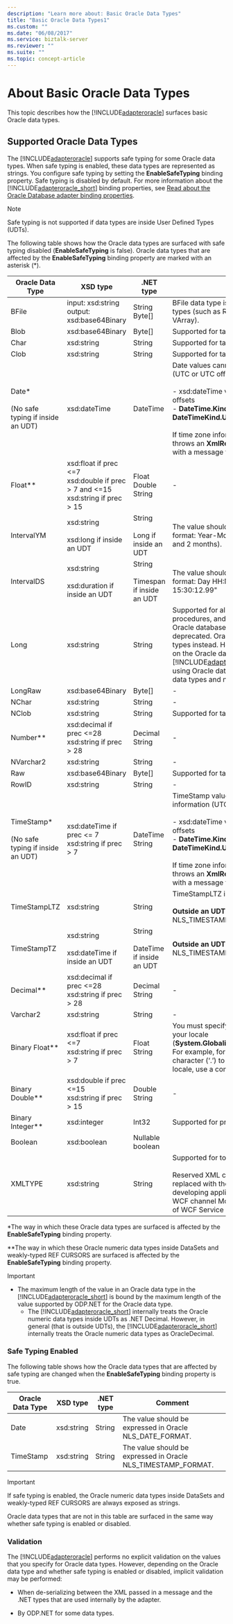 ```yaml
---
description: "Learn more about: Basic Oracle Data Types"
title: "Basic Oracle Data Types1"
ms.custom: ""
ms.date: "06/08/2017"
ms.service: biztalk-server
ms.reviewer: ""
ms.suite: ""
ms.topic: concept-article
---
```

# About Basic Oracle Data Types
This topic describes how the [!INCLUDE[adapteroracle](../../includes/adapteroracle-md.md)] surfaces basic Oracle data types.  

## Supported Oracle Data Types  
 The [!INCLUDE[adapteroracle](../../includes/adapteroracle-md.md)] supports safe typing for some Oracle data types. When safe typing is enabled, these data types are represented as strings. You configure safe typing by setting the **EnableSafeTyping** binding property. Safe typing is disabled by default. For more information about the [!INCLUDE[adapteroracle_short](../../includes/adapteroracle-short-md.md)] binding properties, see [Read about the Oracle Database adapter binding properties](../../adapters-and-accelerators/adapter-oracle-database/read-about-the-oracle-database-adapter-binding-properties.md).  

> [!NOTE]
>  Safe typing is not supported if data types are inside User Defined Types (UDTs).  

 The following table shows how the Oracle data types are surfaced with safe typing disabled (**EnableSafeTyping** is false). Oracle data types that are affected by the **EnableSafeTyping** binding property are marked with an asterisk (*).  


|                     Oracle Data Type                      |                                        XSD type                                         |                  .NET type                   |                                                                                                                                                                                                                                  Comments                                                                                                                                                                                                                                  |
|-----------------------------------------------------------|-----------------------------------------------------------------------------------------|----------------------------------------------|----------------------------------------------------------------------------------------------------------------------------------------------------------------------------------------------------------------------------------------------------------------------------------------------------------------------------------------------------------------------------------------------------------------------------------------------------------------------------|
|                           BFile                           |                     input: xsd:string<br />output: xsd:base64Binary                     |              String<br />Byte[]              |                                                                                                                                                                                  BFile data type is not supported inside complex types (such as RecordType, TableType, UDT, and VArray).                                                                                                                                                                                   |
|                           Blob                            |                                    xsd:base64Binary                                     |                    Byte[]                    |                                                                                                                                                                                                               Supported for table operations and procedures.                                                                                                                                                                                                               |
|                           Char                            |                                       xsd:string                                        |                    String                    |                                                                                                                                                                                                               Supported for table operations and procedures.                                                                                                                                                                                                               |
|                           Clob                            |                                       xsd:string                                        |                    String                    |                                                                                                                                                                                                               Supported for table operations and procedures.                                                                                                                                                                                                               |
|   Date\*<br /><br /> (No safe typing if inside an UDT)    |                                      xsd:dateTime                                       |                   DateTime                   |                                                  Date values cannot contain time zone information (UTC or UTC offsets):<br /><br /> -   xsd:dateTime values must not contain UTC or UTC offsets<br />-   **DateTime.Kind** must be **DateTimeKind.Unspecified**<br /><br /> If time zone information is specified, the adapter throws an **XmlReaderParsingException** exception with a message that indicates the field.                                                  |
|                         Float\*\*                         | xsd:float if prec <=7<br />xsd:double if prec > 7 and <=15<br />xsd:string if prec > 15 |        Float<br />Double<br />String         |                                                                                                                                                                                                                                     -                                                                                                                                                                                                                                      |
|                        IntervalYM                         |                    xsd:string<br /><br /> xsd:long if inside an UDT                     |   String<br /><br /> Long if inside an UDT   |                                                                                                                                                                                The value should be expressed in Oracle native format: Year-Month; For example, "1-2" (1 year and 2 months).                                                                                                                                                                                |
|                        IntervalDS                         |                  xsd:string<br /><br /> xsd:duration if inside an UDT                   | String<br /><br /> Timespan if inside an UDT |                                                                                                                                                                                    The value should be expressed in Oracle native format: Day HH:MI:SSxFF; for example, "5 15:30:12.99"                                                                                                                                                                                    |
|                           Long                            |                                       xsd:string                                        |                    String                    | Supported for all table operations, stored procedures, and functions. **Note:**  Starting with the Oracle database 9i release, the LONG data type is deprecated. Oracle recommends using the LOB data types instead. Hence, when performing operations on the Oracle database using the [!INCLUDE[adapteroracle_short](../../includes/adapteroracle-short-md.md)], we recommend using Oracle database artifacts that operate on LOB data types and not the LONG data type. |
|                          LongRaw                          |                                    xsd:base64Binary                                     |                    Byte[]                    |                                                                                                                                                                                                                                     -                                                                                                                                                                                                                                      |
|                           NChar                           |                                       xsd:string                                        |                    String                    |                                                                                                                                                                                                                                     -                                                                                                                                                                                                                                      |
|                           NClob                           |                                       xsd:string                                        |                    String                    |                                                                                                                                                                                                               Supported for table operations and procedures.                                                                                                                                                                                                               |
|                        Number\*\*                         |                  xsd:decimal if prec <=28<br />xsd:string if prec > 28                  |             Decimal<br />String              |                                                                                                                                                                                                                                     -                                                                                                                                                                                                                                      |
|                         NVarchar2                         |                                       xsd:string                                        |                    String                    |                                                                                                                                                                                                                                     -                                                                                                                                                                                                                                      |
|                            Raw                            |                                    xsd:base64Binary                                     |                    Byte[]                    |                                                                                                                                                                                                               Supported for table operations and procedures.                                                                                                                                                                                                               |
|                           RowID                           |                                       xsd:string                                        |                    String                    |                                                                                                                                                                                                                                     -                                                                                                                                                                                                                                      |
| TimeStamp\*<br /><br /> (No safe typing if inside an UDT) |                  xsd:dateTime if prec <= 7<br />xsd:string if prec > 7                  |             DateTime<br />String             |                                               TimeStamp values cannot contain time zone information (UTC or UTC offsets):<br /><br /> -   xsd:dateTime values must not contain UTC or UTC offsets<br />-   **DateTime.Kind** must be **DateTimeKind.Unspecified**<br /><br /> If time zone information is specified, the adapter throws an **XmlReaderParsingException** exception with a message that indicates the field.                                                |
|                       TimeStampLTZ                        |                                       xsd:string                                        |                    String                    |                                                                                                                                                                    TimeStampLTZ is not supported inside UDTs.<br /><br /> **Outside an UDT**: The value should be expressed in NLS_TIMESTAMP_TZ_FORMAT.                                                                                                                                                                    |
|                        TimeStampTZ                        |                  xsd:string<br /><br /> xsd:dateTime if inside an UDT                   | String<br /><br /> DateTime if inside an UDT |                                                                                                                                                                                               **Outside an UDT**: The value should be expressed in NLS_TIMESTAMP_TZ_FORMAT.                                                                                                                                                                                                |
|                        Decimal\*\*                        |                  xsd:decimal if prec <=28<br />xsd:string if prec > 28                  |             Decimal<br />String              |                                                                                                                                                                                                                                     -                                                                                                                                                                                                                                      |
|                         Varchar2                          |                                       xsd:string                                        |                    String                    |                                                                                                                                                                                                                                     -                                                                                                                                                                                                                                      |
|                     Binary Float\*\*                      |                    xsd:float if prec <=7<br />xsd:string if prec > 7                    |              Float<br />String               |                                                                                                        You must specify the value in a form consistent with your locale (**System.Globalization.CultureInfo.CurrentCulture**). For example, for English locale use a period character (‘.’) to specify the decimal; for French locale, use a comma character (‘,’).                                                                                                        |
|                     Binary Double\*\*                     |                  xsd:double if prec <=15<br />xsd:string if prec > 15                   |              Double<br />String              |                                                                                                                                                                                                                                     -                                                                                                                                                                                                                                      |
|                    Binary Integer\*\*                     |                                       xsd:integer                                       |                    Int32                     |                                                                                                                                                                                                             Supported for procedures, functions, and packages.                                                                                                                                                                                                             |
|                          Boolean                          |                                       xsd:boolean                                       |               Nullable boolean               |                                                                                                                                                                                                                                                                                                                                                                                                                                                                            |
|                          XMLTYPE                          |                                       xsd:string                                        |                    String                    |                                                                               Supported for top level procedure parameters.<br /><br /> Reserved XML characters like ‘**\<**’, ‘**\>**’ must be replaced with their entity representation **(&lt;, &gt;)** when developing applications in BizTalk, and when using WCF channel Model. This is not required in the case of WCF Service Model.                                                                               |

 \*The way in which these Oracle data types are surfaced is affected by the **EnableSafeTyping** binding property.  

 \*\*The way in which these Oracle numeric data types inside DataSets and weakly-typed REF CURSORS are surfaced is affected by the **EnableSafeTyping** binding property.  

> [!IMPORTANT]
> - The maximum length of the value in an Oracle data type in the [!INCLUDE[adapteroracle_short](../../includes/adapteroracle-short-md.md)] is bound by the maximum length of the value supported by ODP.NET for the Oracle data type.  
>   - The [!INCLUDE[adapteroracle_short](../../includes/adapteroracle-short-md.md)] internally treats the Oracle numeric data types inside UDTs as .NET Decimal. However, in general (that is outside UDTs), the [!INCLUDE[adapteroracle_short](../../includes/adapteroracle-short-md.md)] internally treats the Oracle numeric data types as OracleDecimal.  

### Safe Typing Enabled  
 The following table shows how the Oracle data types that are affected by safe typing are changed when the **EnableSafeTyping** binding property is true.  

|Oracle Data Type|XSD type|.NET type|Comment|  
|----------------------|--------------|---------------|-------------|  
|Date|xsd:string|String|The value should be expressed in Oracle NLS_DATE_FORMAT.|  
|TimeStamp|xsd:string|String|The value should be expressed in Oracle NLS_TIMESTAMP_FORMAT.|  

> [!IMPORTANT]
>  If safe typing is enabled, the Oracle numeric data types inside DataSets and weakly-typed REF CURSORS are always exposed as strings.  

 Oracle data types that are not in this table are surfaced in the same way whether safe typing is enabled or disabled.  

### Validation  
 The [!INCLUDE[adapteroracle](../../includes/adapteroracle-md.md)] performs no explicit validation on the values that you specify for Oracle data types. However, depending on the Oracle data type and whether safe typing is enabled or disabled, implicit validation may be performed:  

-   When de-serializing between the XML passed in a message and the .NET types that are used internally by the adapter.  

-   By ODP.NET for some data types.  


